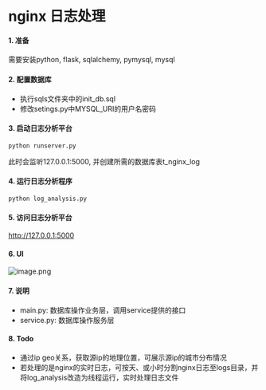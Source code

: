 # nginx 日志处理

#### 1. 准备
需要安装python, flask, sqlalchemy, pymysql, mysql

#### 2. 配置数据库
- 执行sqls文件夹中的init_db.sql
- 修改setings.py中MYSQL_URI的用户名密码

#### 3. 启动日志分析平台
```
python runserver.py
```
此时会监听127.0.0.1:5000, 并创建所需的数据库表t_nginx_log

#### 4. 运行日志分析程序
```
python log_analysis.py
```

#### 5. 访问日志分析平台
http://127.0.0.1:5000

#### 6. UI
![image.png](https://upload-images.jianshu.io/upload_images/1425939-62418cb40a5e4576.png?imageMogr2/auto-orient/strip%7CimageView2/2/w/1240)

#### 7. 说明
* main.py: 数据库操作业务层，调用service提供的接口
* service.py: 数据库操作服务层

#### 8. Todo
- 通过ip geo关系，获取源ip的地理位置，可展示源ip的城市分布情况
- 若处理的是nginx的实时日志，可按天、或小时分割nginx日志至logs目录，并将log_analysis改造为线程运行，实时处理日志文件